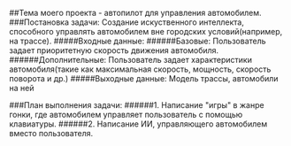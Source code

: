 ##Тема моего проекта - автопилот для управления автомобилем.
###Постановка задачи:
  Создание искуственного интеллекта, способного управлять автомобилем вне городских условий(например, на трассе).
#####Входные данные:
######Базовые: Пользователь задает приоритетную скорость движения автомобиля.
######Дополнительные: Пользователь задает характеристики автомобиля(такие как максимальная скорость, мощность, скорость                                                                                                      поворота и др.)
#####Выходные данные:
    Модель трассы, автомобили на ней
    
###План выполнения задачи:
######1. Написание "игры" в жанре гонки, где автомобилем управляет пользователь с помощью клавиатуры.
######2. Написание ИИ, управляющего автомобилем вместо пользователя.
